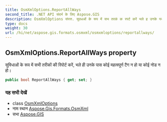 ```yaml
---
title: OsmXmlOptions.ReportAllWays
second_title: .NET API संदर्भ के लिए Aspose.GIS
description: OsmXmlOptions संपत्त. सुवधओं के रूप में सभ तरकं क रपर्ट करें भले ह उनके पस कई महत्वपूर्ण टैग न ह य कई नड न ह
type: docs
weight: 30
url: /hi/net/aspose.gis.formats.osmxml/osmxmloptions/reportallways/
---
```

## OsmXmlOptions.ReportAllWays property

सुविधाओं के रूप में सभी तरीकों की रिपोर्ट करें, भले ही उनके पास कोई महत्वपूर्ण टैग न हो या कोई नोड न हो।

```csharp
public bool ReportAllWays { get; set; }
```

### यह सभी देखें

* class [OsmXmlOptions](../)
* नाम स्थान [Aspose.Gis.Formats.OsmXml](../../osmxmloptions/)
* सभा [Aspose.GIS](../../../)


